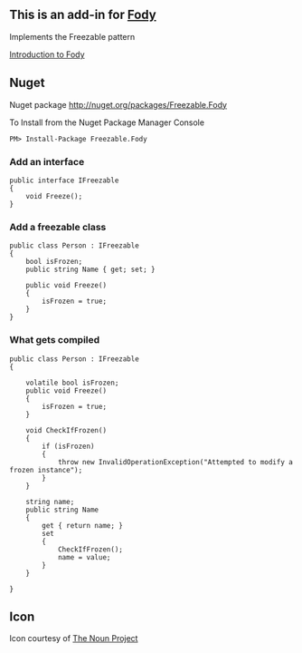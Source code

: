## This is an add-in for [Fody](https://github.com/Fody/Fody/) 

Implements the Freezable pattern

[Introduction to Fody](http://github.com/Fody/Fody/wiki/SampleUsage)

## Nuget

Nuget package http://nuget.org/packages/Freezable.Fody 

To Install from the Nuget Package Manager Console 
    
    PM> Install-Package Freezable.Fody

### Add an interface

    public interface IFreezable
    {
        void Freeze();
    }

### Add a freezable class

    public class Person : IFreezable
    {
        bool isFrozen;
        public string Name { get; set; }
    
        public void Freeze()
        {
            isFrozen = true;
        }
    }


### What gets compiled 

    public class Person : IFreezable
    {

        volatile bool isFrozen;
        public void Freeze()
        {
            isFrozen = true;
        }

        void CheckIfFrozen()
        {
            if (isFrozen)
            {
                throw new InvalidOperationException("Attempted to modify a frozen instance");
            }
        }

        string name;
        public string Name
        {
            get { return name; }
            set
            {
                CheckIfFrozen();
                name = value;
            }
        }

    }        
    
## Icon

Icon courtesy of [The Noun Project](http://thenounproject.com)

